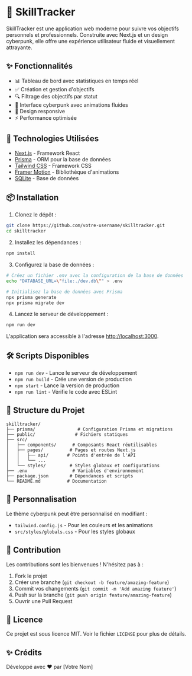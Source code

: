 # 🎯 SkillTracker

SkillTracker est une application web moderne pour suivre vos objectifs personnels et professionnels. Construite avec Next.js et un design cyberpunk, elle offre une expérience utilisateur fluide et visuellement attrayante.

## ✨ Fonctionnalités

- 📊 Tableau de bord avec statistiques en temps réel
- ✅ Création et gestion d'objectifs
- 🔍 Filtrage des objectifs par statut
- 🎨 Interface cyberpunk avec animations fluides
- 📱 Design responsive
- ⚡ Performance optimisée

## 🚀 Technologies Utilisées

- [Next.js](https://nextjs.org/) - Framework React
- [Prisma](https://www.prisma.io/) - ORM pour la base de données
- [Tailwind CSS](https://tailwindcss.com/) - Framework CSS
- [Framer Motion](https://www.framer.com/motion/) - Bibliothèque d'animations
- [SQLite](https://www.sqlite.org/) - Base de données

## 📦 Installation

1. Clonez le dépôt :
```bash
git clone https://github.com/votre-username/skilltracker.git
cd skilltracker
```

2. Installez les dépendances :
```bash
npm install
```

3. Configurez la base de données :
```bash
# Créez un fichier .env avec la configuration de la base de données
echo "DATABASE_URL=\"file:./dev.db\"" > .env

# Initialisez la base de données avec Prisma
npx prisma generate
npx prisma migrate dev
```

4. Lancez le serveur de développement :
```bash
npm run dev
```

L'application sera accessible à l'adresse [http://localhost:3000](http://localhost:3000).

## 🛠️ Scripts Disponibles

- `npm run dev` - Lance le serveur de développement
- `npm run build` - Crée une version de production
- `npm start` - Lance la version de production
- `npm run lint` - Vérifie le code avec ESLint

## 📝 Structure du Projet

```
skilltracker/
├── prisma/                # Configuration Prisma et migrations
├── public/               # Fichiers statiques
├── src/
│   ├── components/      # Composants React réutilisables
│   ├── pages/          # Pages et routes Next.js
│   │   ├── api/       # Points d'entrée de l'API
│   │   └── ...
│   └── styles/         # Styles globaux et configurations
├── .env                 # Variables d'environnement
├── package.json        # Dépendances et scripts
└── README.md          # Documentation
```

## 🎨 Personnalisation

Le thème cyberpunk peut être personnalisé en modifiant :
- `tailwind.config.js` - Pour les couleurs et les animations
- `src/styles/globals.css` - Pour les styles globaux

## 🤝 Contribution

Les contributions sont les bienvenues ! N'hésitez pas à :
1. Fork le projet
2. Créer une branche (`git checkout -b feature/amazing-feature`)
3. Commit vos changements (`git commit -m 'Add amazing feature'`)
4. Push sur la branche (`git push origin feature/amazing-feature`)
5. Ouvrir une Pull Request

## 📄 Licence

Ce projet est sous licence MIT. Voir le fichier `LICENSE` pour plus de détails.

## ✨ Crédits

Développé avec ❤️ par [Votre Nom]
